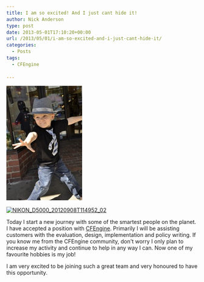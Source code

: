 ```yaml
---
title: I am so excited! And I just cant hide it!
author: Nick Anderson
type: post
date: 2013-05-01T17:10:20+00:00
url: /2013/05/01/i-am-so-excited-and-i-just-cant-hide-it/
categories:
  - Posts
tags:
  - CFEngine

---
```


![Excitement](/images/wp-content/uploads/2013/05/NIKON_D5000_20120908T114952_02-199x300.jpg)

[<img class="alignright  wp-image-1181" alt="NIKON_D5000_20120908T114952_02" src="images/wp-content/uploads/2013/05/NIKON_D5000_20120908T114952_02.jpg" width="294" height="442" srcset="images/wp-content/uploads/2013/05/NIKON_D5000_20120908T114952_02.jpg 1360w,  199w, images/wp-content/uploads/2013/05/NIKON_D5000_20120908T114952_02-680x1024.jpg 680w" sizes="(max-width: 294px) 100vw, 294px" />][1]

Today I start a new journey with some of the smartest people on the planet. I have accepted a position with <a href="https://cfengine.com/" target="_blank">CFEngine</a>. Primarily I will be assisting customers with the evaluation, design, implementation and policy writing. If you know me from the CFEngine community, don't worry I only plan to increase my activity and continue to help in any way I can. Now one of my favourite hobbies is my job!

I am very excited to be joining such a great team and very honoured to have this opportunity.

[1]: http://www.cmdln.org/images/wp-content/uploads/2013/05/NIKON_D5000_20120908T114952_02.jpg
